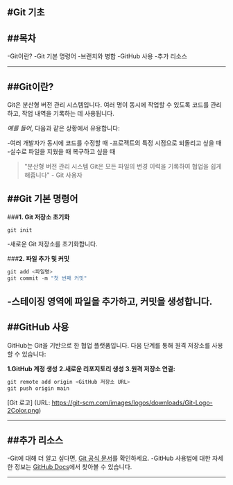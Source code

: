 ## #**Git 기초**

## ##목차

-Git이란?
-Git 기본 명령어 -브랜치와 병합
-GitHub 사용 -추가 리소스

---

## ##**Git이란?**

Git은 분산형 버전 관리 시스템입니다. 여러 명이 동시에 작업할 수 있도록 코드를 관리하고, 작업 내역을 기록하는 데 사용됩니다.

_예를 들어_, 다음과 같은 상황에서 유용합니다:

-여러 개발자가 동시에 코드를 수정할 때 -프로젝트의 특정 시점으로 되돌리고 싶을 때 -실수로 파일을 지웠을 때 복구하고 싶을 때

> "분산형 버전 관리 시스템 Git은 모든 파일의 변경 이력을 기록하여 협업을 쉽게 해줍니다" - Git 사용자

## ##**Git 기본 명령어**

###**1. Git 저장소 초기화**

`git init`

-새로운 Git 저장소를 초기화합니다.

###**2. 파일 추가 및 커밋**

```python
git add <파일명>
git commit -m "첫 번째 커밋"
```

## -스테이징 영역에 파일을 추가하고, 커밋을 생성합니다.

## ##**GitHub 사용**

GitHub는 Git을 기반으로 한 협업 플랫폼입니다. 다음 단계를 통해 원격 저장소를 사용할 수 있습니다:

**1.GitHub 계정 생성**
**2.새로운 리포지토리 생성**
**3.원격 저장소 연결:**

```python
git remote add origin <GitHub 저장소 URL>
git push origin main
```

[Git 로고]
(URL: https://git-scm.com/images/logos/downloads/Git-Logo-2Color.png)

---

## ##**추가 리소스**

-Git에 대해 더 알고 싶다면, [Git 공식 문서](https://git-scm.com/doc)를 확인하세요.
-GitHub 사용법에 대한 자세한 정보는 [GitHub Docs](https://docs.github.com/en)에서 찾아볼 수 있습니다.

---
